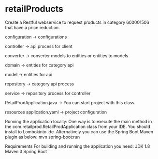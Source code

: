 # retailProducts


Create a Restful webservice to request products in category 600001506 that have a price reduction.


configuration -> configurations

controller -> api process for client

converter -> converter models to entities or entities to models

domain -> entities for category api

model -> entities for api

repository -> category api process

service -> repository process for controller

RetailProdApplication.java -> You can start project with this class.

resources 
application.yaml -> project configuration


Running the application locally:
One way is to execute the main method in the com.retailprod.RetailProdApplication class from your IDE.
You should install to Lombokinto ide.
Alternatively you can use the Spring Boot Maven plugin as below:
mvn spring-boot:run

Requirements
For building and running the application you need:
JDK 1.8
Maven 3
Spring Boot
